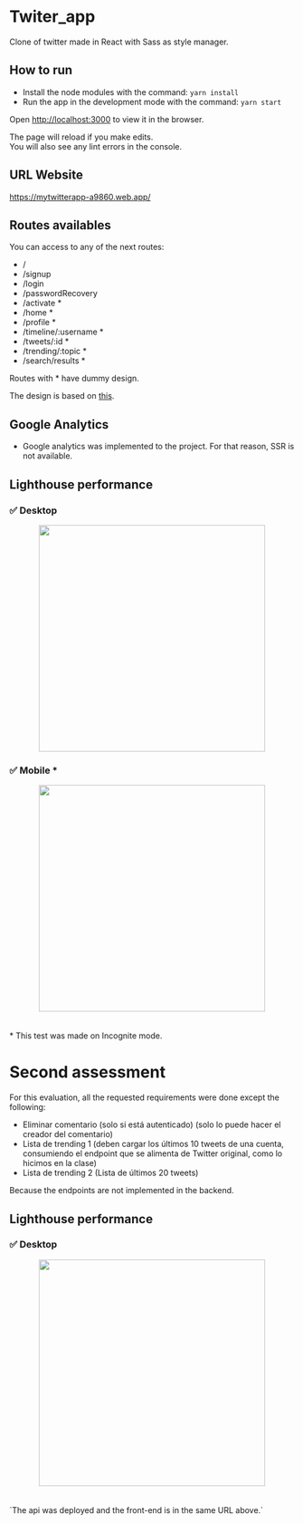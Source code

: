 # Twiter_app
Clone of twitter made in React with Sass as style manager.

## How to run
* Install the node modules with the command: `yarn install`
* Run the app  in the development mode with the command: `yarn start`

Open [http://localhost:3000](http://localhost:3000) to view it in the browser.

The page will reload if you make edits.\
You will also see any lint errors in the console.
## URL Website
https://mytwitterapp-a9860.web.app/

## Routes availables

You can access to any of the next routes:
* /
* /signup
* /login
* /passwordRecovery
* /activate *
* /home *
* /profile *
* /timeline/:username *
* /tweets/:id *
* /trending/:topic *
* /search/results *

Routes with * have dummy design.

The design is based on [this](https://www.figma.com/file/Rax0sO6iBFdvryH7sKGNh8/Login-View-(Community)?node-id=421%3A124).

## Google Analytics

* Google analytics was implemented to the project. For that reason, SSR is not available.


## Lighthouse performance

### 	✅ Desktop
<div align="center"><img src="https://i.ibb.co/HCzrpnw/desktop-perf.png" width="400px"/></div>

### ✅ Mobile *
<div align="center"><img src="https://i.ibb.co/qd7MsGZ/mobile-performance-3.png" width="400px"/></div>
<br> </br>
* This test was made on Incognite mode.

# Second assessment

For this evaluation, all the requested requirements were done except the following:


* Eliminar comentario (solo si está autenticado) (solo lo puede hacer el creador del comentario)
* Lista de trending 1 (deben cargar los últimos 10 tweets de una cuenta, consumiendo el endpoint que se alimenta de Twitter original, como lo hicimos en la clase)
* Lista de trending 2 (Lista de últimos 20 tweets)

Because the endpoints are not implemented in the backend.

## Lighthouse performance

### 	✅ Desktop
<div align="center"><img src="https://i.ibb.co/pypf4Kh/desktop-second.png" width="400px"/></div>
<br> </br>
`The api was deployed and the front-end is in the same URL above.`



